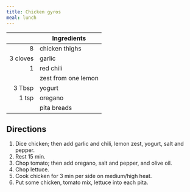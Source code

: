 ```yaml
---
title: Chicken gyros
meal: lunch
---
```


|| Ingredients |
|-:|-|
8        | chicken thighs
3 cloves | garlic
1        | red chili
&nbsp;   | zest from one lemon
3 Tbsp   | yogurt
1 tsp    | oregano
&nbsp;   | pita breads

## Directions

1. Dice chicken; then add garlic and chili, lemon zest, yogurt, salt and pepper.
2. Rest 15 min.
3. Chop tomato; then add oregano, salt and pepper, and olive oil.
4. Chop lettuce.
5. Cook chicken for 3 min per side on medium/high heat.
6. Put some chicken, tomato mix, lettuce into each pita.
